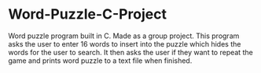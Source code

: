 # Word-Puzzle-C-Project

Word puzzle program built in C. Made as a group project. 
This program asks the user to enter 16 words to insert 
into the puzzle which hides the words for the user to 
search. It then asks the user if they want to repeat 
the game and prints word puzzle to a text file when
finished.
